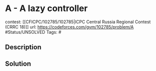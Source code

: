 # A - A lazy controller

contest: [[CFICPC/102785/102785|ICPC Central Russia Regional Contest (CRRC 18)]]
url: https://codeforces.com/gym/102785/problem/A
#Status/UNSOLVED
Tags: #

## Description

## Solution

